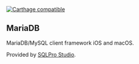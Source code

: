 [![Carthage compatible](https://img.shields.io/badge/Carthage-compatible-4BC51D.svg?style=flat)](https://github.com/Carthage/Carthage)

## MariaDB
MariaDB/MySQL client framework iOS and macOS.

Provided by [SQLPro Studio](https://sqlprostudio.com).
